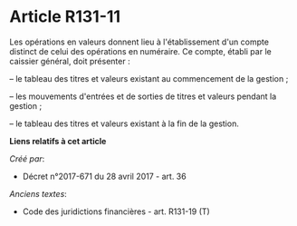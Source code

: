 # Article R131-11

Les opérations en valeurs donnent lieu à l'établissement d'un compte distinct de celui des opérations en numéraire. Ce
compte, établi par le caissier général, doit présenter :

– le tableau des titres et valeurs existant au commencement de la gestion ;

– les mouvements d'entrées et de sorties de titres et valeurs pendant la gestion ;

– le tableau des titres et valeurs existant à la fin de la gestion.

**Liens relatifs à cet article**

_Créé par_:

  - Décret n°2017-671 du 28 avril 2017 - art. 36

_Anciens textes_:

  - Code des juridictions financières - art. R131-19 (T)
